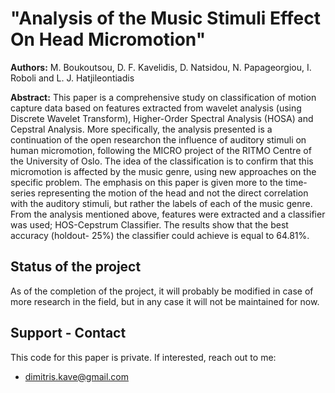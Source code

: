 # "Analysis of the Music Stimuli Effect On Head Micromotion"

**Authors:** M. Boukoutsou, D. F. Kavelidis, D. Natsidou, N. Papageorgiou, I. Roboli and L. J. Hatjileontiadis

**Abstract:** This paper is a comprehensive study on classification of motion capture data based on features extracted from wavelet analysis (using Discrete Wavelet Transform), Higher-Order Spectral  Analysis  (HOSA)  and  Cepstral  Analysis.  More  specifically, the  analysis  presented  is  a  continuation  of  the  open  researchon  the  influence  of  auditory  stimuli  on  human  micromotion, following  the  MICRO  project  of  the  RITMO  Centre  of  the University of Oslo. The idea of the classification is to confirm that this micromotion is affected by the music genre, using new approaches on the specific problem. The emphasis on this paper is  given  more  to  the  time-series  representing  the  motion  of  the head and not the direct correlation with the auditory stimuli, but rather  the  labels  of  each  of  the  music  genre.  From  the  analysis mentioned above, features were extracted and a classifier was used; HOS-Cepstrum Classifier. The results show that the best accuracy (holdout- 25%) the classifier  could  achieve  is  equal  to  64.81%.

## Status of the project
As of the completion of the project, it will probably be modified in case of more research in the field, but in any case it will not be maintained for now.

## Support - Contact
This code for this paper is private. If interested, reach out to me:
- dimitris.kave@gmail.com
